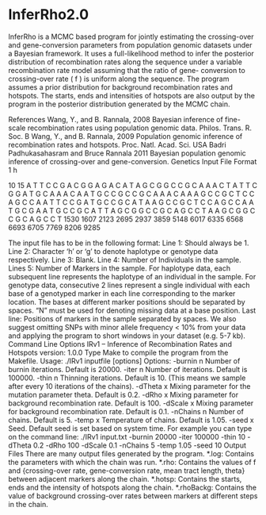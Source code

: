 # InferRho2.0

InferRho is a MCMC based program for jointly estimating the crossing-over and gene-conversion parameters from population genomic datasets under a Bayesian framework. It uses a full-likelihood method to infer the posterior distribution of recombination rates along the sequence under a variable recombination rate model assuming that the ratio of gene- conversion to crossing-over rate ( f ) is uniform along the sequence. The program assumes a prior distribution for background recombination rates and hotspots. The starts, ends and intensities of hotspots are also output by the program in the posterior distribution generated by the MCMC chain.

References
Wang, Y., and B. Rannala, 2008 Bayesian inference of fine-scale recombination rates using population genomic data. Philos. Trans. R. Soc. B
Wang, Y., and B. Rannala, 2009 Population genomic inference of recombination rates and hotspots. Proc. Natl. Acad. Sci. USA
Badri Padhukasahasram and Bruce Rannala 2011 Bayesian population genomic inference of crossing-over and gene-conversion. Genetics
Input File Format
1
h

10
15
A T T C C G A C G G A G A C A
T A G C G G C C G C A A A C T
A T T C G G A T G C A A A C A
A T G C C G C C G C A A A C A
A A G C C G C T C C A G C C A
A T T C C G A T G C C G C A T
A A G C C G C T C C A G C C A
A T G C G A A T G C C G C A T
T A G C G G C C G C A G C C T
A A G C G G C C G C A G C C T
1530 1607 2123 2695 2937 3859 5148 6017 6335 6568 6693 6705 7769 8206 9285


The input file has to be in the following format:
Line 1: Should always be 1.
Line 2: Character ‘h’ or ‘g’ to denote haplotype or genotype data respectively.
Line 3: Blank.
Line 4: Number of Individuals in the sample.
Lines 5: Number of Markers in the sample.
For haplotype data, each subsequent line represents the haplotype of an individual in the sample.
For genotype data, consecutive 2 lines represent a single individual with each base of a genotyped marker in each line corresponding to the marker location.
The bases at different marker positions should be separated by spaces. “N” must be used for denoting missing data at a base position.
Last line: Positions of markers in the sample separated by spaces.
We also suggest omitting SNPs with minor allele frequency < 10% from your data and applying the program to short windows in your dataset (e.g. 5-7 kb).
Command Line Options
IRv1 – Inference of Recombination Rates and Hotspots version: 1.0.0
Type Make to compile the program from the Makefile.
Usage: ./IRv1   inputfile    [options]
Options:
-burnin n Number of burnin iterations. Default is 20000.
-iter n Number of iterations. Default is 100000.
-thin n Thinning iterations. Default is 10. (This means we sample after every 10 iterations of the chains).
-dTheta x Mixing parameter for the mutation parameter theta. Default is 0.2.
-dRho x Mixing parameter for background recombination rate. Default is 100.
-dScale x Mixing parameter for background recombination rate. Default is 0.1.
-nChains n Number of chains. Default is 5.
-temp x Temperature of chains. Default is 1.05.
-seed x Seed. Default seed is set based on system time.
For example you can type on the command line:
./IRv1 input.txt -burnin 20000 -iter 100000 -thin 10 -dTheta 0.2 -dRho 100 -dScale 0.1 -nChains 5 -temp 1.05 -seed 10
Output Files
There are many output files generated by the program.
*.log: Contains the parameters with which the chain was run.
*.rho: Contains the values of f and {crossing-over rate, gene-conversion rate, mean tract length, theta} between adjacent markers along the chain.
*.hotsp: Contains the starts, ends and the intensity of hotspots along the chain.
*.rhoBackg: Contains the value of background crossing-over rates between markers at different steps in the chain.


